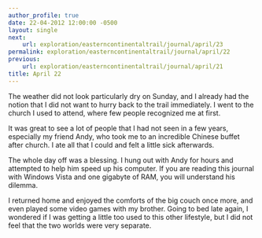 ```yaml
---
author_profile: true
date: 22-04-2012 12:00:00 -0500
layout: single
next:
    url: exploration/easterncontinentaltrail/journal/april/23
permalink: exploration/easterncontinentaltrail/journal/april/22
previous:
    url: exploration/easterncontinentaltrail/journal/april/21
title: April 22
---
```

The weather did not look particularly dry on Sunday, and I already had the notion that I did not want to hurry back to the trail immediately. I went to the church I used to attend, where few people recognized me at first.

It was great to see a lot of people that I had not seen in a few years, especially my friend Andy, who took me to an incredible Chinese buffet after church. I ate all that I could and felt a little sick afterwards.

The whole day off was a blessing. I hung out with Andy for hours and attempted to help him speed up his computer. If you are reading this journal with Windows Vista and one gigabyte of RAM, you will understand his dilemma.

I returned home and enjoyed the comforts of the big couch once more, and even played some video games with my brother. Going to bed late again, I wondered if I was getting a little too used to this other lifestyle, but I did not feel that the two worlds were very separate.